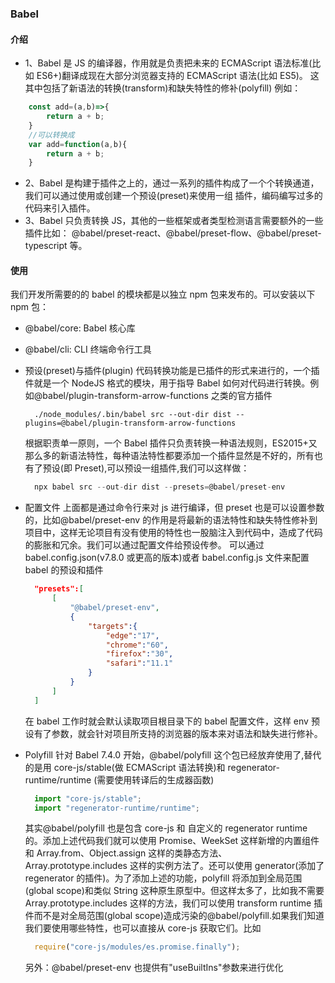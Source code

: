 ### Babel <!-- {docsify-ignore} -->

#### 介绍

- 1、Babel 是 JS 的编译器，作用就是负责把未来的 ECMAScript 语法标准(比如 ES6+)翻译成现在大部分浏览器支持的 ECMAScript 语法(比如 ES5)。
  这其中包括了新语法的转换(transform)和缺失特性的修补(polyfill)
  例如：

```Javascript
    const add=(a,b)=>{
        return a + b;
    }
    //可以转换成
    var add=function(a,b){
        return a + b;
    }
```

- 2、Babel 是构建于插件之上的，通过一系列的插件构成了一个个转换通道，我们可以通过使用或创建一个预设(preset)来使用一组
  插件，编码编写过多的代码来引入插件。
- 3、Babel 只负责转换 JS，其他的一些框架或者类型检测语言需要额外的一些插件比如：
  @babel/preset-react、@babel/preset-flow、@babel/preset-typescript 等。

#### 使用

我们开发所需要的的 babel 的模块都是以独立 npm 包来发布的。可以安装以下 npm 包：

- @babel/core: Babel 核心库

- @babel/cli: CLI 终端命令行工具

- 预设(preset)与插件(plugin)
  代码转换功能是已插件的形式来进行的，一个插件就是一个 NodeJS 格式的模块，用于指导 Babel 如何对代码进行转换。例如@babel/plugin-transform-arrow-functions 之类的官方插件
  ```
    ./node_modules/.bin/babel src --out-dir dist --plugins=@babel/plugin-transform-arrow-functions
  ```
  根据职责单一原则，一个 Babel 插件只负责转换一种语法规则，ES2015+又那么多的新语法特性，每种语法特性都要添加一个插件显然是不好的，所有也有了预设(即 Preset),可以预设一组插件,我们可以这样做：
  ```Javascript
    npx babel src --out-dir dist --presets=@babel/preset-env
  ```
- 配置文件
  上面都是通过命令行来对 js 进行编译，但 preset 也是可以设置参数的，比如@babel/preset-env 的作用是将最新的语法特性和缺失特性修补到项目中，这样无论项目有没有使用的特性也一股脑注入到代码中，造成了代码的膨胀和冗余。我们可以通过配置文件给预设传参。
  可以通过 babel.config.json(v7.8.0 或更高的版本)或者 babel.config.js 文件来配置 babel 的预设和插件

  ```JSON
    "presets":[
        [
            "@babel/preset-env",
            {
                "targets":{
                    "edge":"17",
                    "chrome":"60",
                    "firefox":"30",
                    "safari":"11.1"
                }
            }
        ]
    ]
  ```

  在 babel 工作时就会默认读取项目根目录下的 babel 配置文件，这样 env 预设有了参数，就会针对项目所支持的浏览器的版本来对语法和缺失进行修补。

- Polyfill
  针对 Babel 7.4.0 开始，@babel/polyfill 这个包已经放弃使用了,替代的是用 core-js/stable(做 ECMAScript 语法转换)和 regenerator-runtime/runtime (需要使用转译后的生成器函数)
  ```Javascript
    import "core-js/stable";
    import "regenerator-runtime/runtime";
  ```
  其实@babel/polyfill 也是包含 core-js 和 自定义的 regenerator runtime 的。添加上述代码我们就可以使用 Promise、WeekSet 这样新增的内置组件和 Array.from、Object.assign 这样的类静态方法、Array.prototype.includes 这样的实例方法了。还可以使用 generator(添加了 regenerator 的插件)。为了添加上述的功能，polyfill 将添加到全局范围(global scope)和类似 String 这种原生原型中。但这样太多了，比如我不需要 Array.prototype.includes 这样的方法，我们可以使用 transform runtime 插件而不是对全局范围(global scope)造成污染的@babel/polyfill.如果我们知道我们要使用哪些特性，也可以直接从 core-js 获取它们。比如
  ```Javascript
    require("core-js/modules/es.promise.finally");
  ```
  另外：@babel/preset-env 也提供有"useBuiltIns"参数来进行优化
